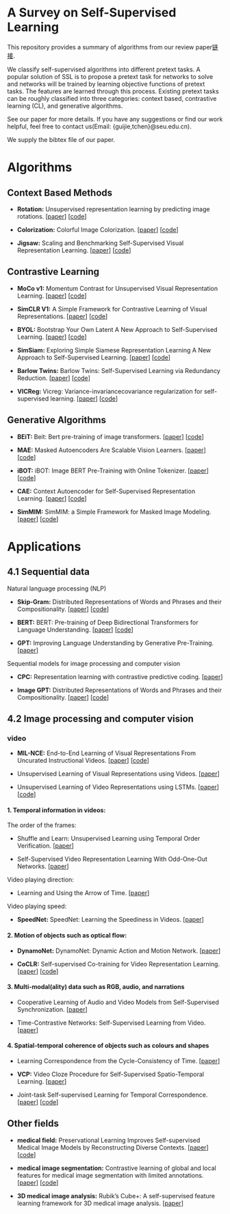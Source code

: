 # A Survey on Self-Supervised Learning
This repository provides a summary of algorithms from our review paper[链接](). 

We classify self-supervised algorithms into different pretext tasks. A popular solution of SSL is to propose a pretext task for networks to solve and networks will be trained by learning objective functions of pretext tasks. The features are learned through this process.
Existing pretext tasks can be roughly classified into three categories: context based, contrastive learning (CL), and generative algorithms.
 
See our paper for more details.
If you have any suggestions or find our work helpful, feel free to contact us(Email: {guijie,tchen}@seu.edu.cn). 

We supply the bibtex file of our paper.

# Algorithms
## Context Based Methods
* **Rotation:** Unsupervised representation learning by predicting image rotations.
\[[paper](https://openreview.net/forum?id=S1v4N2l0-)\]
\[[code](https://github.com/gidariss/FeatureLearningRotNet)\]

* **Colorization:** Colorful Image Colorization.
\[[paper](https://arxiv.org/abs/1603.08511)\]
\[[code](https://github.com/richzhang/colorization)\]

* **Jigsaw:** Scaling and Benchmarking Self-Supervised Visual Representation Learning.
\[[paper](https://openaccess.thecvf.com/content_ICCV_2019/papers/Goyal_Scaling_and_Benchmarking_Self-Supervised_Visual_Representation_Learning_ICCV_2019_paper.pdf)\]
\[[code](https://github.com/facebookresearch/fair_self_supervision_benchmark)\]

<!--################################################################-->
## Contrastive Learning
* **MoCo v1:** Momentum Contrast for Unsupervised Visual Representation Learning.
\[[paper](https://openaccess.thecvf.com/content_CVPR_2020/papers/He_Momentum_Contrast_for_Unsupervised_Visual_Representation_Learning_CVPR_2020_paper.pdf)\]
\[[code](https://github.com/facebookresearch/moco)\]

* **SimCLR V1:** A Simple Framework for Contrastive Learning of Visual Representations.
\[[paper](https://arxiv.org/abs/2002.05709)\]
\[[code](https://github.com/google-research/simclr)\]

* **BYOL:** Bootstrap Your Own Latent
A New Approach to Self-Supervised Learning.
\[[paper](https://papers.nips.cc/paper/2020/file/f3ada80d5c4ee70142b17b8192b2958e-Paper.pdf)\]
\[[code](https://github.com/deepmind/deepmind-research/tree/master/byol)\]

* **SimSiam:** Exploring Simple Siamese Representation Learning
A New Approach to Self-Supervised Learning.
\[[paper](https://openaccess.thecvf.com/content/CVPR2021/papers/Chen_Exploring_Simple_Siamese_Representation_Learning_CVPR_2021_paper.pdf)\]
\[[code](https://github.com/facebookresearch/simsiam)\]

* **Barlow Twins:** Barlow Twins: Self-Supervised Learning via Redundancy Reduction.
\[[paper](https://arxiv.org/pdf/2103.03230v3.pdf)\]
\[[code](https://github.com/facebookresearch/barlowtwins)\]

* **VICReg:** Vicreg: Variance-invariancecovariance regularization for self-supervised learning.
\[[paper](https://openreview.net/forum?id=xm6YD62D1Ub)\]
\[[code](https://github.com/facebookresearch/vicreg)\]

<!--################################################################-->
## Generative Algorithms
* **BEiT:** Beit: Bert pre-training of image transformers.
\[[paper](https://openreview.net/pdf?id=p-BhZSz59o4)\]
\[[code](https://github.com/microsoft/unilm/tree/master/beit)\]

* **MAE:** Masked Autoencoders Are Scalable Vision Learners.
\[[paper](https://openaccess.thecvf.com/content/CVPR2022/papers/He_Masked_Autoencoders_Are_Scalable_Vision_Learners_CVPR_2022_paper.pdf)\]
\[[code](https://github.com/facebookresearch/mae)\]

* **iBOT:** iBOT: Image BERT Pre-Training with Online Tokenizer.
\[[paper](https://arxiv.org/pdf/2111.07832v3.pdf)\]
\[[code](https://github.com/bytedance/ibot)\]

* **CAE:** Context Autoencoder for Self-Supervised Representation Learning.
\[[paper](https://arxiv.org/pdf/2202.03026v2.pdf)\]
\[[code](https://github.com/open-mmlab/mmselfsup)\]

* **SimMIM:** SimMIM: a Simple Framework for Masked Image Modeling.
\[[paper](https://openaccess.thecvf.com/content/CVPR2022/papers/Xie_SimMIM_A_Simple_Framework_for_Masked_Image_Modeling_CVPR_2022_paper.pdf)\]
\[[code](https://github.com/microsoft/simmim)\]

# Applications
## 4.1 Sequential data
Natural language processing (NLP)
* **Skip-Gram:** Distributed Representations of Words and Phrases
and their Compositionality.
\[[paper](https://proceedings.neurips.cc/paper/2013/file/9aa42b31882ec039965f3c4923ce901b-Paper.pdf)\]
\[[code](https://github.com/graykode/nlp-tutorial)\]

* **BERT:** BERT: Pre-training of Deep Bidirectional Transformers for
Language Understanding.
\[[paper](https://aclanthology.org/N19-1423.pdf)\]
\[[code](https://github.com/google-research/bert)\]

* **GPT:** Improving Language Understanding
by Generative Pre-Training.
\[[paper](https://www.cs.ubc.ca/~amuham01/LING530/papers/radford2018improving.pdf)\]

Sequential models for image processing and computer vision
* **CPC:** Representation learning with contrastive predictive coding.
\[[paper](https://arxiv.org/pdf/1807.03748v2.pdf)\]

* **Image GPT:** Distributed Representations of Words and Phrases
and their Compositionality.
\[[paper](https://cdn.openai.com/papers/Generative_Pretraining_from_Pixels_V2.pdf)\]
\[[code](https://github.com/openai/image-gpt)\]

## 4.2 Image processing and computer vision
### video
* **MIL-NCE:** End-to-End Learning of Visual Representations From Uncurated Instructional Videos.
\[[paper](https://arxiv.org/pdf/1912.06430v4.pdf)\]
\[[code](https://github.com/antoine77340/MIL-NCE_HowTo100M)\]

* Unsupervised Learning of Visual Representations using Videos.
\[[paper](https://arxiv.org/pdf/1505.00687.pdf)\]

* Unsupervised Learning of Video Representations using LSTMs.
\[[paper](https://arxiv.org/pdf/1502.04681v3.pdf)\]
\[[code](https://github.com/mansimov/unsupervised-videos)\]

#### 1. Temporal information in videos:
The order of the frames:
* Shuffle and Learn: Unsupervised Learning using Temporal Order Verification.
\[[paper](https://arxiv.org/pdf/1603.08561v2.pdf)\]

* Self-Supervised Video Representation Learning With Odd-One-Out Networks.
\[[paper](https://arxiv.org/pdf/1611.06646v4.pdf)\]

Video playing direction:
* Learning and Using the Arrow of Time.
\[[paper](https://openaccess.thecvf.com/content_cvpr_2018/papers/Wei_Learning_and_Using_CVPR_2018_paper.pdf)\]

Video playing speed:
* **SpeedNet:** SpeedNet: Learning the Speediness in Videos.
\[[paper](https://arxiv.org/pdf/2004.06130v2.pdf)\]

#### 2. Motion of objects such as optical flow:
* **DynamoNet:** DynamoNet: Dynamic Action and Motion Network.
\[[paper](https://arxiv.org/pdf/1904.11407v1.pdf)\]

* **CoCLR:** Self-supervised Co-training for Video Representation Learning.
\[[paper](https://arxiv.org/pdf/2010.09709v2.pdf)\]
\[[code](https://github.com/TengdaHan/CoCLR)\]

#### 3. Multi-modal(ality) data such as RGB, audio, and narrations
* Cooperative Learning of Audio and Video Models from Self-Supervised Synchronization.
\[[paper](https://arxiv.org/pdf/1807.00230v2.pdf)\]

* Time-Contrastive Networks: Self-Supervised Learning from Video.
\[[paper](https://arxiv.org/pdf/1704.06888v3.pdf)\]

#### 4. Spatial-temporal coherence of objects such as colours and shapes
* Learning Correspondence from the Cycle-Consistency of Time.
\[[paper](https://arxiv.org/pdf/1903.07593v2.pdf)\]

* **VCP:** Video Cloze Procedure for Self-Supervised Spatio-Temporal Learning.
\[[paper](https://arxiv.org/pdf/2001.00294v1.pdf)\]

* Joint-task Self-supervised Learning for Temporal Correspondence.
\[[paper](https://arxiv.org/pdf/1909.11895v1.pdf)\]
\[[code](https://github.com/Liusifei/UVC)\]

## Other fields
* **medical field:** Preservational Learning Improves Self-supervised Medical Image Models by Reconstructing Diverse Contexts.
\[[paper](https://arxiv.org/pdf/2109.04379v2.pdf)\]
\[[code](https://github.com/luchixiang/pcrl)\]

* **medical image segmentation:** Contrastive learning of global and local features for medical image segmentation with limited annotations.
\[[paper](https://arxiv.org/pdf/2006.10511v2.pdf)\]
\[[code](https://github.com/krishnabits001/domain_specific_cl)\]

* **3D medical image analysis:** Rubik’s Cube+: A self-supervised feature learning framework for 3D medical image analysis.
\[[paper](https://www.sciencedirect.com/science/article/abs/pii/S1361841520301109)\]

